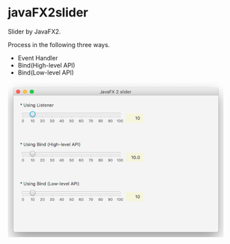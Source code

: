 # javaFX2slider

Slider by JavaFX2.

Process in the following three ways.

* Event Handler
* Bind(High-level API)
* Bind(Low-level API)

![javaFX2slider](/javaFX2slider.png)
